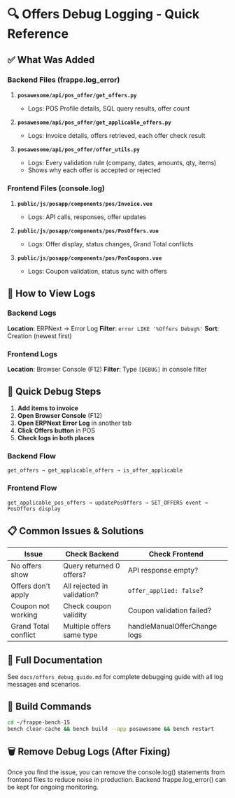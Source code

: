 # 🔍 Offers Debug Logging - Quick Reference

## ✅ What Was Added

### Backend Files (frappe.log_error)

1. **`posawesome/api/pos_offer/get_offers.py`**
   - Logs: POS Profile details, SQL query results, offer count

2. **`posawesome/api/pos_offer/get_applicable_offers.py`**
   - Logs: Invoice details, offers retrieved, each offer check result

3. **`posawesome/api/pos_offer/offer_utils.py`**
   - Logs: Every validation rule (company, dates, amounts, qty, items)
   - Shows why each offer is accepted or rejected

### Frontend Files (console.log)

1. **`public/js/posapp/components/pos/Invoice.vue`**
   - Logs: API calls, responses, offer updates

2. **`public/js/posapp/components/pos/PosOffers.vue`**
   - Logs: Offer display, status changes, Grand Total conflicts

3. **`public/js/posapp/components/pos/PosCoupons.vue`**
   - Logs: Coupon validation, status sync with offers

## 🔎 How to View Logs

### Backend Logs

**Location**: ERPNext → Error Log
**Filter**: `error LIKE '%Offers Debug%'`
**Sort**: Creation (newest first)

### Frontend Logs

**Location**: Browser Console (F12)
**Filter**: Type `[DEBUG]` in console filter

## 🚀 Quick Debug Steps

1. **Add items to invoice**
2. **Open Browser Console** (F12)
3. **Open ERPNext Error Log** in another tab
4. **Click Offers button** in POS
5. **Check logs in both places**

### Backend Flow

```
get_offers → get_applicable_offers → is_offer_applicable
```

### Frontend Flow

```
get_applicable_pos_offers → updatePosOffers → SET_OFFERS event → PosOffers display
```

## 📋 Common Issues & Solutions

| Issue | Check Backend | Check Frontend |
|-------|---------------|----------------|
| No offers show | Query returned 0 offers? | API response empty? |
| Offers don't apply | All rejected in validation? | `offer_applied: false`? |
| Coupon not working | Check coupon validity | Coupon validation failed? |
| Grand Total conflict | Multiple offers same type | handleManualOfferChange logs |

## 📖 Full Documentation

See `docs/offers_debug_guide.md` for complete debugging guide with all log messages and scenarios.

## 🔧 Build Commands

```bash
cd ~/frappe-bench-15
bench clear-cache && bench build --app posawesome && bench restart
```

## 🗑️ Remove Debug Logs (After Fixing)

Once you find the issue, you can remove the console.log() statements from frontend files to reduce noise in production.
Backend frappe.log_error() can be kept for ongoing monitoring.

